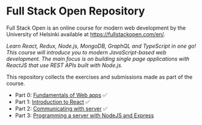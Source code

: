 # Full Stack Open Repository
Full Stack Open is an online course for modern web development by the University of Helsinki available at https://fullstackopen.com/en/.

*Learn React, Redux, Node.js, MongoDB, GraphQL and TypeScript in one go! This course will introduce you to modern JavaScript-based web development. The main focus is on building single page applications with ReactJS that use REST APIs built with Node.js.*

This repository collects the exercises and submissions made as part of the course.

- Part 0: [Fundamentals of Web apps](https://fullstackopen.com/en/part0) ✅
- Part 1: [Introduction to React](https://fullstackopen.com/en/part1) ✅
- Part 2: [Communicating with server](https://fullstackopen.com/en/part2) ✅
- Part 3: [Programming a server with NodeJS and Express](https://fullstackopen.com/en/part3)
